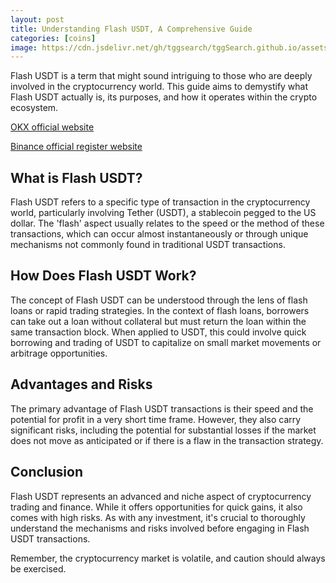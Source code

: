 ```yaml
---
layout: post
title: Understanding Flash USDT, A Comprehensive Guide
categories: [coins]
image: https://cdn.jsdelivr.net/gh/tggsearch/tggSearch.github.io/assets/img/usdt-1.webp
---
```

Flash USDT is a term that might sound intriguing to those who are deeply involved in the cryptocurrency world. This guide aims to demystify what Flash USDT actually is, its purposes, and how it operates within the crypto ecosystem.

[OKX official website](/302.html?target=https://www.okx.com/join/65103688)

[Binance official register website](/302.html?target=https://accounts.binance.com/register?ref=betrys)

## What is Flash USDT?

Flash USDT refers to a specific type of transaction in the cryptocurrency world, particularly involving Tether (USDT), a stablecoin pegged to the US dollar. The 'flash' aspect usually relates to the speed or the method of these transactions, which can occur almost instantaneously or through unique mechanisms not commonly found in traditional USDT transactions.

## How Does Flash USDT Work?

The concept of Flash USDT can be understood through the lens of flash loans or rapid trading strategies. In the context of flash loans, borrowers can take out a loan without collateral but must return the loan within the same transaction block. When applied to USDT, this could involve quick borrowing and trading of USDT to capitalize on small market movements or arbitrage opportunities.

## Advantages and Risks

The primary advantage of Flash USDT transactions is their speed and the potential for profit in a very short time frame. However, they also carry significant risks, including the potential for substantial losses if the market does not move as anticipated or if there is a flaw in the transaction strategy.

## Conclusion

Flash USDT represents an advanced and niche aspect of cryptocurrency trading and finance. While it offers opportunities for quick gains, it also comes with high risks. As with any investment, it's crucial to thoroughly understand the mechanisms and risks involved before engaging in Flash USDT transactions.

Remember, the cryptocurrency market is volatile, and caution should always be exercised.